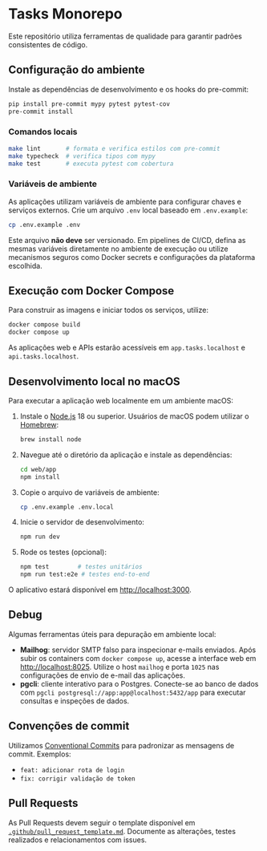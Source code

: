 # Tasks Monorepo

Este repositório utiliza ferramentas de qualidade para garantir padrões consistentes de código.

## Configuração do ambiente

Instale as dependências de desenvolvimento e os hooks do pre-commit:

```bash
pip install pre-commit mypy pytest pytest-cov
pre-commit install
```

### Comandos locais

```bash
make lint       # formata e verifica estilos com pre-commit
make typecheck  # verifica tipos com mypy
make test       # executa pytest com cobertura
```

### Variáveis de ambiente

As aplicações utilizam variáveis de ambiente para configurar chaves e serviços externos.
Crie um arquivo `.env` local baseado em `.env.example`:

```bash
cp .env.example .env
```

Este arquivo **não deve** ser versionado. Em pipelines de CI/CD, defina as mesmas
variáveis diretamente no ambiente de execução ou utilize mecanismos seguros como
Docker secrets e configurações da plataforma escolhida.

## Execução com Docker Compose

Para construir as imagens e iniciar todos os serviços, utilize:

```bash
docker compose build
docker compose up
```

As aplicações web e APIs estarão acessíveis em `app.tasks.localhost` e
`api.tasks.localhost`.

## Desenvolvimento local no macOS

Para executar a aplicação web localmente em um ambiente macOS:

1. Instale o [Node.js](https://nodejs.org/) 18 ou superior. Usuários de macOS podem utilizar o [Homebrew](https://brew.sh/):

   ```bash
   brew install node
   ```

2. Navegue até o diretório da aplicação e instale as dependências:

   ```bash
   cd web/app
   npm install
   ```

3. Copie o arquivo de variáveis de ambiente:

   ```bash
   cp .env.example .env.local
   ```

4. Inicie o servidor de desenvolvimento:

   ```bash
   npm run dev
   ```

5. Rode os testes (opcional):

   ```bash
   npm test        # testes unitários
   npm run test:e2e # testes end-to-end
   ```

O aplicativo estará disponível em [http://localhost:3000](http://localhost:3000).

## Debug

Algumas ferramentas úteis para depuração em ambiente local:

- **Mailhog**: servidor SMTP falso para inspecionar e-mails enviados.
  Após subir os containers com `docker compose up`, acesse a interface web em
  [http://localhost:8025](http://localhost:8025). Utilize o host `mailhog` e
  porta `1025` nas configurações de envio de e-mail das aplicações.
- **pgcli**: cliente interativo para o Postgres. Conecte-se ao banco de dados
  com `pgcli postgresql://app:app@localhost:5432/app` para executar consultas e
  inspeções de dados.

## Convenções de commit

Utilizamos [Conventional Commits](https://www.conventionalcommits.org/) para padronizar as mensagens de commit.
Exemplos:

- `feat: adicionar rota de login`
- `fix: corrigir validação de token`

## Pull Requests

As Pull Requests devem seguir o template disponível em [`.github/pull_request_template.md`](.github/pull_request_template.md).
Documente as alterações, testes realizados e relacionamentos com issues.

